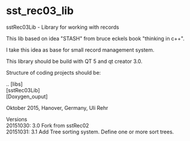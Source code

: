 # sst_rec03_lib

sstRec03Lib - Library for working with records

This lib based on idea "STASH" from bruce eckels book "thinking in c++".

I take this idea as base for small record management system.

This library should be build with QT 5 and qt creator 3.0.

Structure of coding projects should be:

.. [libs] <BR>
   [sstRec03Lib]<BR>
   [Doxygen_ouput]

Oktober 2015, Hanover, Germany, Uli Rehr

Versions <BR>
20151030: 3.0 Fork from sstRec02 <BR>
20151031: 3.1 Add Tree sorting system. Define one or more sort trees. <BR>
